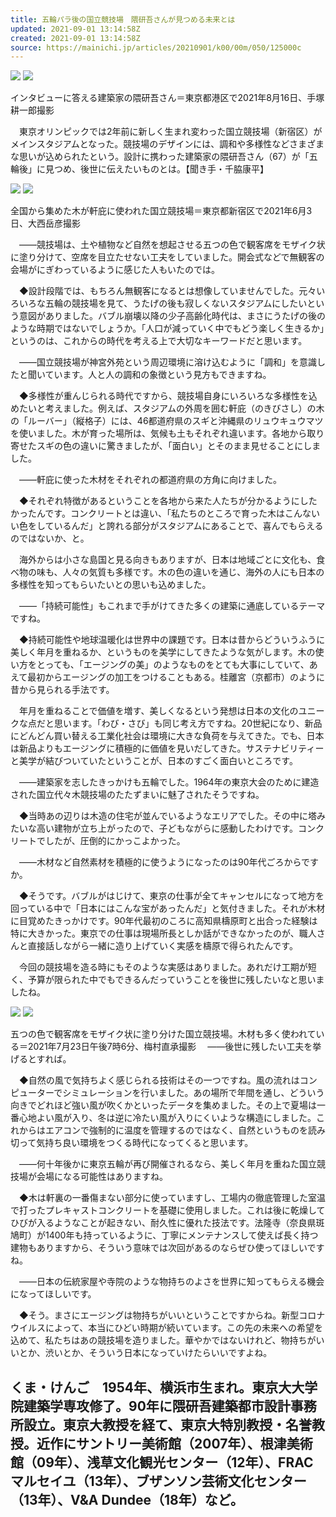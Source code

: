 ```yaml
---
title: 五輪パラ後の国立競技場　隈研吾さんが見つめる未来とは
updated: 2021-09-01 13:14:58Z
created: 2021-09-01 13:14:58Z
source: https://mainichi.jp/articles/20210901/k00/00m/050/125000c
---
```


![](https://cdn.mainichi.jp/vol1/2021/09/01/20210901k0000m050127000p/9.jpg?1) [![](https://cdn.mainichi.jp/vol1/images/v2/common/icon_scale.svg)](https://cdn.mainichi.jp/vol1/2021/09/01/20210901k0000m050127000p/9.jpg?1)

インタビューに答える建築家の隈研吾さん＝東京都港区で2021年8月16日、手塚耕一郎撮影

　東京オリンピックでは2年前に新しく生まれ変わった国立競技場（新宿区）がメインスタジアムとなった。競技場のデザインには、調和や多様性などさまざまな思いが込められたという。設計に携わった建築家の隈研吾さん（67）が「五輪後」に見つめ、後世に伝えたいものとは。【聞き手・千脇康平】

![](https://cdn.mainichi.jp/vol1/2021/09/01/20210901k0000m050128000p/9.jpg?1) [![](https://cdn.mainichi.jp/vol1/images/v2/common/icon_scale.svg)](https://cdn.mainichi.jp/vol1/2021/09/01/20210901k0000m050128000p/9.jpg?1)

全国から集めた木が軒庇に使われた国立競技場＝東京都新宿区で2021年6月3日、大西岳彦撮影

　――競技場は、土や植物など自然を想起させる五つの色で観客席をモザイク状に塗り分けて、空席を目立たせない工夫をしていました。開会式などで無観客の会場がにぎわっているように感じた人もいたのでは。

　◆設計段階では、もちろん無観客になるとは想像していませんでした。元々いろいろな五輪の競技場を見て、うたげの後も寂しくないスタジアムにしたいという意図がありました。バブル崩壊以降の少子高齢化時代は、まさにうたげの後のような時期ではないでしょうか。「人口が減っていく中でもどう楽しく生きるか」というのは、これからの時代を考える上で大切なキーワードだと思います。

　――国立競技場が神宮外苑という周辺環境に溶け込むように「調和」を意識したと聞いています。人と人の調和の象徴という見方もできますね。

　◆多様性が重んじられる時代ですから、競技場自身にいろいろな多様性を込めたいと考えました。例えば、スタジアムの外周を囲む軒庇（のきびさし）の木の「ルーバー」（縦格子）には、46都道府県のスギと沖縄県のリュウキュウマツを使いました。木が育った場所は、気候も土もそれぞれ違います。各地から取り寄せたスギの色の違いに驚きましたが、「面白い」とそのまま見せることにしました。

　――軒庇に使った木材をそれぞれの都道府県の方角に向けました。

　◆それぞれ特徴があるということを各地から来た人たちが分かるようにしたかったんです。コンクリートとは違い、「私たちのところで育った木はこんないい色をしているんだ」と誇れる部分がスタジアムにあることで、喜んでもらえるのではないか、と。

　海外からは小さな島国と見る向きもありますが、日本は地域ごとに文化も、食べ物の味も、人々の気質も多様です。木の色の違いを通じ、海外の人にも日本の多様性を知ってもらいたいとの思いも込めました。

　――「持続可能性」もこれまで手がけてきた多くの建築に通底しているテーマですね。

　◆持続可能性や地球温暖化は世界中の課題です。日本は昔からどういうふうに美しく年月を重ねるか、というものを美学にしてきたような気がします。木の使い方をとっても、「エージングの美」のようなものをとても大事にしていて、あえて最初からエージングの加工をつけることもある。桂離宮（京都市）のように昔から見られる手法です。

　年月を重ねることで価値を増す、美しくなるという発想は日本の文化のユニークな点だと思います。「わび・さび」も同じ考え方ですね。20世紀になり、新品にどんどん買い替える工業化社会は環境に大きな負荷を与えてきた。でも、日本は新品よりもエージングに積極的に価値を見いだしてきた。サステナビリティーと美学が結びついていたということが、日本のすごく面白いところです。

　――建築家を志したきっかけも五輪でした。1964年の東京大会のために建造された国立代々木競技場のたたずまいに魅了されたそうですね。

　◆当時あの辺りは木造の住宅が並んでいるようなエリアでした。その中に塔みたいな高い建物が立ち上がったので、子どもながらに感動したわけです。コンクリートでしたが、圧倒的にかっこよかった。

　――木材など自然素材を積極的に使うようになったのは90年代ごろからですか。

　◆そうです。バブルがはじけて、東京の仕事が全てキャンセルになって地方を回っている中で「日本にはこんな宝があったんだ」と気付きました。それが木材に目覚めたきっかけです。90年代最初のころに高知県檮原町と出合った経験は特に大きかった。東京での仕事は現場所長としか話ができなかったのが、職人さんと直接話しながら一緒に造り上げていく実感を檮原で得られたんです。

　今回の競技場を造る時にもそのような実感はありました。あれだけ工期が短く、予算が限られた中でもできるんだっていうことを後世に残したいなと思いましたね。

![](https://cdn.mainichi.jp/vol1/2021/09/01/20210901k0000m050129000p/9.jpg?1) [![](https://cdn.mainichi.jp/vol1/images/v2/common/icon_scale.svg)](https://cdn.mainichi.jp/vol1/2021/09/01/20210901k0000m050129000p/9.jpg?1)

五つの色で観客席をモザイク状に塗り分けた国立競技場。木材も多く使われている＝2021年7月23日午後7時6分、梅村直承撮影
　――後世に残したい工夫を挙げるとすれば。

　◆自然の風で気持ちよく感じられる技術はその一つですね。風の流れはコンピューターでシミュレーションを行いました。あの場所で年間を通し、どういう向きでどれほど強い風が吹くかといったデータを集めました。その上で夏場は一番心地よい風が入り、冬は逆に冷たい風が入りにくいような構造にしました。これからはエアコンで強制的に温度を管理するのではなく、自然というものを読み切って気持ち良い環境をつくる時代になってくると思います。

　――何十年後かに東京五輪が再び開催されるなら、美しく年月を重ねた国立競技場が会場になる可能性はありますね。

　◆木は軒裏の一番傷まない部分に使っていますし、工場内の徹底管理した室温で打ったプレキャストコンクリートを基礎に使用しました。これは後に乾燥してひびが入るようなことが起きない、耐久性に優れた技法です。法隆寺（奈良県斑鳩町）が1400年も持っているように、丁寧にメンテナンスして使えば長く持つ建物もありますから、そういう意味では次回があるのならぜひ使ってほしいですね。

　――日本の伝統家屋や寺院のような物持ちのよさを世界に知ってもらえる機会になってほしいです。

　◆そう。まさにエージングは物持ちがいいということですからね。新型コロナウイルスによって、本当にひどい時期が続いています。この先の未来への希望を込めて、私たちはあの競技場を造りました。華やかではないけれど、物持ちがいいとか、渋いとか、そういう日本になっていけたらいいですよね。

## くま・けんご　1954年、横浜市生まれ。東京大大学院建築学専攻修了。90年に隈研吾建築都市設計事務所設立。東京大教授を経て、東京大特別教授・名誉教授。近作にサントリー美術館（2007年）、根津美術館（09年）、浅草文化観光センター（12年）、FRACマルセイユ（13年）、ブザンソン芸術文化センター（13年）、V&A Dundee（18年）など。